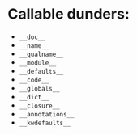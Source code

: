 # Callable dunders:

- `__doc__`
- `__name__`
- `__qualname__`
- `__module__`
- `__defaults__`
- `__code__`
- `__globals__`
- `__dict__`
- `__closure__`
- `__annotations__`
- `__kwdefaults__`
